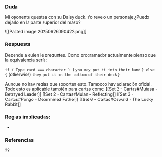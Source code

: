 ### Duda
Mi oponente questea con su Daisy duck. Yo revelo un personaje ¿Puedo dejarlo en la parte superior del mazo?

![[Pasted image 20250626090422.png]]

### Respuesta
Depende a quien le preguntes. Como programador actualmente pienso que la equivalencia sería:

`if ( Type card === character ) {`
	`you may put it into their hand`
`} else {` (otherwise)
	 `they put it on the bottom of their deck`
`}`

Aunque no hay reglas que soporten esto. Tampoco hay aclaración oficial. Todo esto es aplicable también para cartas como:
[[Set  2 - Cartas#Mufasa - Betrayed Leader]]
[[Set  2 - Cartas#Mulan - Reflecting]]
[[Set  3 - Cartas#Pongo - Determined Father]]
[[Set  6 - Cartas#Oswald - The Lucky Rabbit]]
### Reglas implicadas:
- 

### Referencias
??